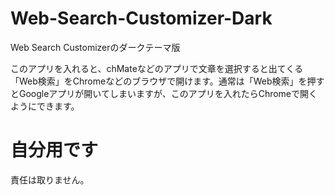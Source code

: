 # Web-Search-Customizer-Dark
Web Search Customizerのダークテーマ版



このアプリを入れると、chMateなどのアプリで文章を選択すると出てくる「Web検索」をChromeなどのブラウザで開けます。通常は「Web検索」を押すとGoogleアプリが開いてしまいますが、このアプリを入れたらChromeで開くようにできます。

# 自分用です
責任は取りません。
